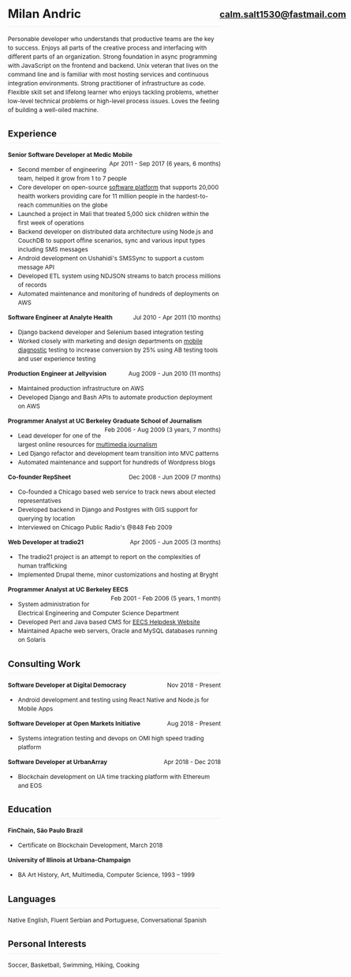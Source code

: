 <meta charset="utf-8">
<style>
body {
    font-family: BlinkMacSystemFont,Segoe UI,Helvetica,Arial,sans-serif,Apple Color Emoji,Segoe UI Emoji;
    font-size: 12px;
    line-height: 1.5;
    word-wrap: break-word;
}
h1, h2 {
    padding-bottom: .3em;
    border-bottom: 1px solid #eee;
}
h1 a {
    position: absolute;
    right: 10px;
    font-size: .75em;
    padding-top: .3em;
}
.ar {
    float: right;
}
</style>

# Milan Andric [calm.salt1530@fastmail.com](mailto:calm.salt1530@fastmail.com)

Personable developer who understands that productive teams are the key to
success. Enjoys all parts of the creative process and interfacing with
different parts of an organization. Strong foundation in async programming
with JavaScript on the frontend and backend. Unix veteran that lives on the
command line and is familiar with most hosting services and continuous
integration environments. Strong practitioner of infrastructure as code.
Flexible skill set and lifelong learner who enjoys tackling problems, whether
low-level technical problems or high-level process issues. Loves the feeling
of building a well-oiled machine.

## Experience

**Senior Software Developer at Medic Mobile**
<span class="ar">Apr 2011 - Sep 2017 (6 years, 6 months)</span>

- Second member of engineering team, helped it grow from 1 to 7 people
- Core developer on open-source [software platform](https://github.com/medic)
that supports 20,000 health workers providing care for 11 million people in
the hardest-to-reach communities on the globe
- Launched a project in Mali that treated 5,000 sick children within the
first week of operations
- Backend developer on distributed data architecture using Node.js and
CouchDB to support offine scenarios, sync and various input types including
SMS messages
- Android development on Ushahidi's SMSSync to support a custom message API
- Developed ETL system using NDJSON streams to batch process millions of records
- Automated maintenance and monitoring of hundreds of deployments on AWS

**Software Engineer at Analyte Health**
<span class="ar">Jul 2010 - Apr 2011 (10 months)</span>

- Django backend developer and Selenium based integration testing
- Worked closely with marketing and design departments on [mobile
diagnostic](https://www.stdtestexpress.com/) testing to increase conversion
by 25% using AB testing tools and user experience testing

**Production Engineer at Jellyvision**
<span class="ar">Aug 2009 - Jun 2010 (11 months)</span>

- Maintained production infrastructure on AWS
- Developed Django and Bash APIs to automate production deployment on AWS

**Programmer Analyst at UC Berkeley Graduate School of Journalism**
<span class="ar">Feb 2006 - Aug 2009 (3 years, 7 months)</span>

- Lead developer for one of the largest online resources for [multimedia
journalism](https://multimedia.journalism.berkeley.edu/)
- Led Django refactor and development team transition into MVC patterns
- Automated maintenance and support for hundreds of Wordpress blogs

**Co-founder RepSheet**
<span class="ar">Dec 2008 - Jun 2009 (7 months)</span>

- Co-founded a Chicago based web service to track news about elected representatives
- Developed backend in Django and Postgres with GIS support for querying by location
- Interviewed on Chicago Public Radio's @848 Feb 2009
    
**Web Developer at tradio21**
<span class="ar">Apr 2005 - Jun 2005 (3 months)</span>

- The tradio21 project is an attempt to report on the complexities of human trafficking
- Implemented Drupal theme, minor customizations and hosting at Bryght

**Programmer Analyst at UC Berkeley EECS**
<span class="ar">Feb 2001 - Feb 2006 (5 years, 1 month)</span>

- System administration for Electrical Engineering and Computer Science Department
- Developed Perl and Java based CMS for [EECS Helpdesk Website](https://iris.eecs.berkeley.edu/)
- Maintained Apache web servers, Oracle and MySQL databases running on Solaris

## Consulting Work

**Software Developer at Digital Democracy**
<span class="ar">Nov 2018 - Present</span>

- Android development and testing using React Native and Node.js for Mobile Apps

**Software Developer at Open Markets Initiative**
<span class="ar">Aug 2018 - Present</span>

- Systems integration testing and devops on OMI high speed trading platform

**Software Developer at UrbanArray**
<span class="ar">Apr 2018 - Dec 2018</span>
- Blockchain development on UA time tracking platform with Ethereum and EOS

## Education

**FinChain, São Paulo Brazil**
- Certificate on Blockchain Development, March 2018

**University of Illinois at Urbana-Champaign**
- BA Art History, Art, Multimedia, Computer Science, 1993 – 1999

## Languages
Native English, Fluent Serbian and Portuguese, Conversational Spanish

## Personal Interests
Soccer, Basketball, Swimming, Hiking, Cooking
  